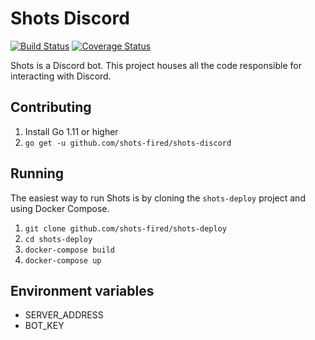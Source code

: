 # Shots Discord

[![Build Status](https://travis-ci.org/shots-fired/shots-discord.svg?branch=master&service=github)](https://travis-ci.org/shots-fired/shots-discord)
[![Coverage Status](https://coveralls.io/repos/github/shots-fired/shots-discord/badge.svg?branch=master&service=github)](https://coveralls.io/github/shots-fired/shots-discord?branch=master)

Shots is a Discord bot. This project houses all the code responsible for interacting with Discord.

## Contributing

1. Install Go 1.11 or higher
2. `go get -u github.com/shots-fired/shots-discord`

## Running

The easiest way to run Shots is by cloning the `shots-deploy` project and using Docker Compose.

1. `git clone github.com/shots-fired/shots-deploy`
2. `cd shots-deploy`
3. `docker-compose build`
4. `docker-compose up`

## Environment variables

* SERVER_ADDRESS
* BOT_KEY
